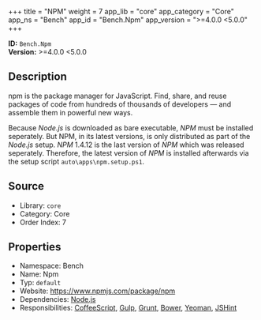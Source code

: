 ﻿+++
title = "NPM"
weight = 7
app_lib = "core"
app_category = "Core"
app_ns = "Bench"
app_id = "Bench.Npm"
app_version = ">=4.0.0 <5.0.0"
+++

**ID:** `Bench.Npm`  
**Version:** >=4.0.0 <5.0.0  
<!--more-->

## Description
npm is the package manager for JavaScript.
Find, share, and reuse packages of code from hundreds of thousands of
developers — and assemble them in powerful new ways.

Because _Node.js_ is downloaded as bare executable, _NPM_ must be installed seperately.
But NPM, in its latest versions, is only distributed as part of the _Node.js_ setup.
_NPM_ 1.4.12 is the last version of _NPM_ which was released seperately.
Therefore, the latest version of _NPM_ is installed afterwards via the setup script `auto\apps\npm.setup.ps1`.

## Source

* Library: `core`
* Category: Core
* Order Index: 7

## Properties

* Namespace: Bench
* Name: Npm
* Typ: `default`
* Website: <https://www.npmjs.com/package/npm>
* Dependencies: [Node.js](/app/Bench.Node)
* Responsibilities: [CoffeeScript](/app/Bench.CoffeeScript), [Gulp](/app/Bench.Gulp), [Grunt](/app/Bench.Grunt), [Bower](/app/Bench.Bower), [Yeoman](/app/Bench.Yeoman), [JSHint](/app/Bench.JSHint)

